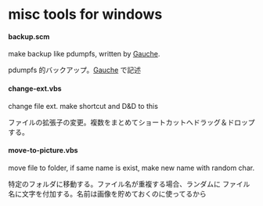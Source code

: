 # misc tools for windows

#### backup.scm
make backup like pdumpfs, written by [Gauche](http://practical-scheme.net/gauche/index.html).

pdumpfs 的バックアップ。[Gauche](http://practical-scheme.net/gauche/index-j.html) で記述


#### change-ext.vbs
change file ext. make shortcut and D&D to this

ファイルの拡張子の変更。複数をまとめてショートカットへドラッグ＆ドロップ
する。



#### move-to-picture.vbs
move file to folder, if same name is exist, make new name with random char.

特定のフォルダに移動する。ファイル名が重複する場合、ランダムに
ファイル名に文字を付加する。名前は画像を貯めておくのに使ってるから


